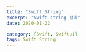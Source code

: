 ```yaml
---
title: "Swift String"
excerpt: "Swift string 정리"
date: 2020-01-22

category: [Swift, Swiftui]
tags: Swift String
---
```

